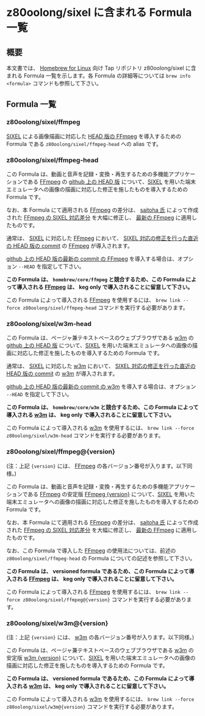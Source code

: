 # z80oolong/sixel に含まれる Formula 一覧

## 概要

本文書では、 [Homebrew for Linux][BREW] 向け Tap リポジトリ z80oolong/sixel に含まれる Formula 一覧を示します。各 Formula の詳細等については ```brew info <formula>``` コマンドも参照して下さい。

## Formula 一覧

### z80oolong/sixel/ffmpeg

[SIXEL][SIXL] による画像描画に対応した [HEAD 版の FFmpeg][FMPG] を導入するための Formula である ```z80oolong/sixel/ffmpeg-head``` への alias です。

### z80oolong/sixel/ffmpeg-head

この Formula は、動画と音声を記録・変換・再生するための多機能アプリケーションである [FFmpeg][FMPG] の [github 上の HEAD 版][MPGG] について、[SIXEL][SIXL] を用いた端末エミュレータへの画像の描画に対応した修正を施したものを導入するための Formula です。

なお、本 Formula にて適用される [FFmpeg][FMPG] の差分は、 [saitoha 氏][SAIT] によって作成された [FFmpeg の SIXEL 対応差分][SITF] を大幅に修正し、 [最新の FFmpeg][FMPG] に適用したものです。

通常は、 [SIXEL][SIXL] に対応した [FFmpeg][FMPG] において、 [SIXEL 対応の修正を行った直近の HEAD 版の commit][MPGG] の [FFmpeg][FMPG] が導入されます。

[github 上の HEAD 版の最新の commit の FFmpeg][MPGG] を導入する場合は、オプション ```--HEAD``` を指定して下さい。

**この Formula は、 ```homebrew/core/ffmpeg``` と競合するため、この Formula によって導入される [FFmpeg][FMPG] は、 keg only で導入されることに留意して下さい。**

この Formula によって導入される [FFmpeg][FMPG] を使用するには、 ```brew link --force z80oolong/sixel/ffmpeg-head``` コマンドを実行する必要があります。

### z80oolong/sixel/w3m-head

この Formula は、ページャ兼テキストベースのウェブブラウザである [w3m][W3MB] の [github 上の HEAD 版][W3MG] について、[SIXEL][SIXL] を用いた端末エミュレータへの画像の描画に対応した修正を施したものを導入するための Formula です。

通常は、 [SIXEL][SIXL] に対応した [w3m][W3MB] において、 [SIXEL 対応の修正を行った直近の HEAD 版の commit][W3MG] の [w3m][W3MB] が導入されます。

[github 上の HEAD 版の最新の commit の w3m][W3MB] を導入する場合は、オプション ```--HEAD``` を指定して下さい。

**この Formula は、 ```homebrew/core/w3m``` と競合するため、この Formula によって導入される [w3m][W3MB] は、 keg only で導入されることに留意して下さい。**

この Formula によって導入される [w3m][W3MB] を使用するには、 ```brew link --force z80oolong/sixel/w3m-head``` コマンドを実行する必要があります。

### z80oolong/sixel/ffmpeg@{version}

(注：上記 ```{version}``` には、 [FFmpeg][FMPG] の各バージョン番号が入ります。以下同様。)

この Formula は、動画と音声を記録・変換・再生するための多機能アプリケーションである [FFmpeg][FMPG] の安定版 [FFmpeg {version}][FMPG] について、[SIXEL][SIXL] を用いた端末エミュレータへの画像の描画に対応した修正を施したものを導入するための Formula です。

なお、本 Formula にて適用される [FFmpeg][FMPG] の差分は、 [saitoha 氏][SAIT] によって作成された [FFmpeg の SIXEL 対応差分][SITF] を大幅に修正し、 [最新の FFmpeg][FMPG] に適用したものです。

なお、この Formula で導入した [FFmpeg][FMPG] の使用法については、前述の ```z80oolong/sixel/ffmpeg-head``` の Formula についての記述を参照して下さい。

**この Formula は、 versioned formula であるため、この Formula によって導入される [FFmpeg][FMPG] は、 keg only で導入されることに留意して下さい。**

この Formula によって導入される [FFmpeg][FMPG] を使用するには、 ```brew link --force z80oolong/sixel/ffmpeg@{version}``` コマンドを実行する必要があります。

### z80oolong/sixel/w3m@{version}

(注：上記 ```{version}``` には、 [w3m][W3MB] の各バージョン番号が入ります。以下同様。)

この Formula は、ページャ兼テキストベースのウェブブラウザである [w3m][W3MB] の安定版 [w3m {version}][W3MB] について、[SIXEL][SIXL] を用いた端末エミュレータへの画像の描画に対応した修正を施したものを導入するための Formula です。

**この Formula は、 versioned formula であるため、この Formula によって導入される [w3m][W3MB] は、 keg only で導入されることに留意して下さい。**

この Formula によって導入される [w3m][W3MB] を使用するには、 ```brew link --force z80oolong/sixel/w3m@{version}``` コマンドを実行する必要があります。

<!-- 外部リンク一覧 -->

[BREW]:https://linuxbrew.sh/
[SIXL]:https://saitoha.github.io/libsixel/
[FMPG]:https://www.ffmpeg.org/
[SAIT]:https://github.com/saitoha/
[SITF]:https://github.com/saitoha/FFmpeg-SIXEL/tree/sixel
[MPGG]:https://github.com/FFmpeg/FFmpeg
[W3MB]:https://w3m.sourceforge.net/
[W3MG]:https://github.com/tats/w3m

